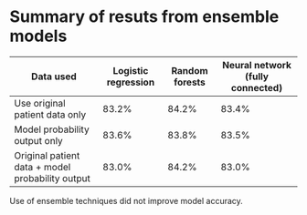 # Summary of resuts from ensemble models

| **Data used**                                    | **Logistic regression** | **Random forests** | **Neural network (fully connected)** |
| ------------------------------------------------ | ----------------------- | ------------------ | ------------------------------------ |
| Use original patient data only                   | 83.2%                   | 84.2%              | 83.4%                               |
| Model probability output only                    | 83.6%                   | 83.8%              | 83.5%                               |
| Original patient data + model probability output | 83.0%                   | 84.2%              | 83.0%                               |
 
Use of ensemble techniques did not improve model accuracy.